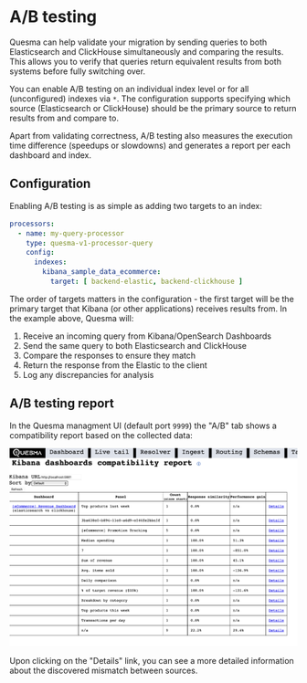 # A/B testing

Quesma can help validate your migration by sending queries to both Elasticsearch and ClickHouse simultaneously and comparing the results. This allows you to verify that queries return equivalent results from both systems before fully switching over.

You can enable A/B testing on an individual index level or for all (unconfigured) indexes via `*`. The configuration supports specifying which source (Elasticsearch or ClickHouse) should be the primary source to return results from and compare to.

Apart from validating correctness, A/B testing also measures the execution time difference (speedups or slowdowns) and generates a report per each dashboard and index.

## Configuration

Enabling A/B testing is as simple as adding two targets to an index:

```yaml
processors:
  - name: my-query-processor
    type: quesma-v1-processor-query
    config:
      indexes:
        kibana_sample_data_ecommerce:
          target: [ backend-elastic, backend-clickhouse ]
```

The order of targets matters in the configuration - the first target will be the primary target that Kibana (or other applications) receives results from. In the example above, Quesma will:

1. Receive an incoming query from Kibana/OpenSearch Dashboards
2. Send the same query to both Elasticsearch and ClickHouse 
3. Compare the responses to ensure they match
4. Return the response from the Elastic to the client
5. Log any discrepancies for analysis

## A/B testing report

In the Quesma managment UI (default port `9999`) the "A/B" tab shows a compatibility report based on the collected data:

![Kibana dashboards compatibility report](./public/quesma-ab/ab-1.png)

Upon clicking on the "Details" link, you can see a more detailed information about the discovered mismatch between sources.